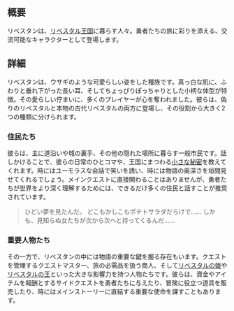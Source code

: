 <!-- title: リベスタン -->

<!-- quote: 樽も壺もポテトサラダであふれ返っていた。 -->

<!-- chapters: -1 -->

<!-- images: (A Libestan who had an awful dream about potato salad), (Cryptic message found while speaking to a Libestan), (The Quest Master, responsible for giving out quests), (Princess Iphania's first time meeting the heroes), (A hero recieving a quest from and NPC), (A hero buying items from one of the shopkeepers), (Libestans in the Kingdom) -->

<!-- model: false -->

## 概要

リベスタンは、[リベスタル王国](#entry:libestal-ficta-entry)に暮らす人々。勇者たちの旅に彩りを添える、交流可能なキャラクターとして登場します。

## 詳細

リベスタンは、ウサギのような可愛らしい姿をした種族です。真っ白な肌に、ふわりと垂れ下がった長い耳、そしてちょっぴりぽっちゃりとした小柄な体型が特徴。その愛らしい佇まいに、多くのプレイヤーが心を奪われました。彼らは、偽りのリベスタルと本物の古代リベスタルの両方に登場し、その役割から大きく2つの種類に分けられます。

### 住民たち

彼らは、主に道沿いや城の裏手、その他の隠れた場所に暮らす一般市民です。話しかけることで、彼らの日常のひとコマや、王国にまつわる[小さな秘密](https://www.youtube.com/live/CFSfP27KTco?feature=shared&t=5386)を教えてくれます。時にはユーモラスな会話で笑いを誘い、時には物語の奥深さを垣間見せてくれるでしょう。メインクエストに直接関わることはありませんが、勇者たちが世界をより深く理解するためには、できるだけ多くの住民と話すことが推奨されています。

> ひどい夢を見たんだ。
> どこもかしこもポテトサラダだらけで……
> しかも、見知らぬ女たちが次から次へと持ってくるんだ……

### 重要人物たち

その一方で、リベスタンの中には物語の重要な鍵を握る存在もいます。クエストを管理するクエストマスター、旅の必需品を扱う商人、そして[リベスタルの姫](#entry:iphania-entry)や[リベスタルの王](#entry:outsider-entry)といった大きな影響力を持つ人物たちです。彼らは、資金やアイテムを報酬とするサイドクエストを勇者たちに与えたり、冒険に役立つ道具を販売したり、時にはメインストーリーに直結する重要な使命を課すこともあります。